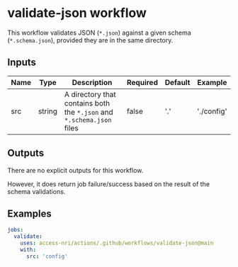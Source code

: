 # validate-json workflow

This workflow validates JSON (`*.json`) against a given schema (`*.schema.json`), provided they are in the same directory. 

## Inputs

| Name | Type | Description | Required | Default | Example |
| ---- | ---- | ----------- | -------- | ------- | ------- |
| src | string | A directory that contains both the `*.json` and `*.schema.json` files | false | '.' | './config' |

## Outputs

There are no explicit outputs for this workflow. 

However, it does return job failure/success based on the result of the schema validations. 

## Examples

```yaml
jobs:
  validate:
    uses: access-nri/actions/.github/workflows/validate-json@main
    with:
      src: 'config'
```
